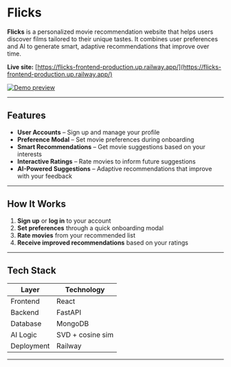 
# Flicks

**Flicks** is a personalized movie recommendation website that helps users discover films tailored to their unique tastes. It combines user preferences and AI to generate smart, adaptive recommendations that improve over time.

**Live site:** [https://flicks-frontend-production.up.railway.app/](https://flicks-frontend-production.up.railway.app/)

[![Demo preview](preview.gif)](4314_Presentation.mp4)

---

## Features

- **User Accounts** – Sign up and manage your profile
- **Preference Modal** – Set movie preferences during onboarding
- **Smart Recommendations** – Get movie suggestions based on your interests
- **Interactive Ratings** – Rate movies to inform future suggestions
- **AI-Powered Suggestions** – Adaptive recommendations that improve with your feedback

---

## How It Works

1. **Sign up** or **log in** to your account
2. **Set preferences** through a quick onboarding modal
3. **Rate movies** from your recommended list
4. **Receive improved recommendations** based on your ratings

---

## Tech Stack

| Layer       | Technology      |
|-------------|-----------------|
| Frontend    | React           |
| Backend     | FastAPI         |
| Database    | MongoDB         |
| AI Logic    | SVD + cosine sim|
| Deployment  | Railway         |

---
